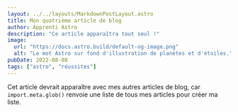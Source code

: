 ```yaml
---
layout: ../../layouts/MarkdownPostLayout.astro
title: Mon quatrième article de blog
author: Apprenti Astro
description: "Ce article apparaîtra tout seul !"
image:
  url: "https://docs.astro.build/default-og-image.png"
  alt: "Le mot Astro sur fond d'illustration de planètes et d'étoiles."
pubDate: 2022-08-08
tags: ["astro", "réussites"]
---
```

Cet article devrait apparaître avec mes autres articles de blog, car `import.meta.glob()` renvoie une liste de tous mes articles pour créer ma liste.
